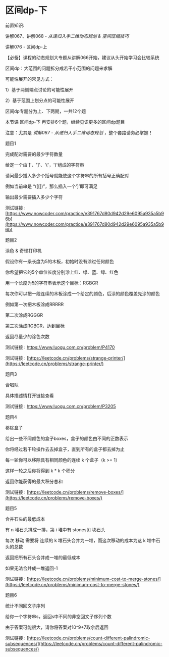 # 区间dp-下

前置知识:

讲解067、讲解068 -  _从递归入手二维动态规划 & 空间压缩技巧_

讲解076 - 区间dp-上

【必备】课程的动态规划大专题从讲解066开始，建议从头开始学习会比较系统

区间dp：大范围的问题拆分成若干小范围的问题来求解

可能性展开的常见方式：

1）基于两侧端点讨论的可能性展开

2）基于范围上划分点的可能性展开

区间dp专题分为上、下两期，一共12个题

本节课 区间dp-下 再安排6个题，继续见识更多的区间dp题目

注意：尤其是  _讲解067 - 从递归入手二维动态规划_ ，整个套路请务必掌握！

题目1

完成配对需要的最少字符数量

给定一个由'['、']'、'('，')'组成的字符串

请问最少插入多少个括号就能使这个字符串的所有括号正确配对

例如当前串是 “([[])”，那么插入一个’]’即可满足

输出最少需要插入多少个字符

测试链接 : [https://www.nowcoder.com/practice/e391767d80d942d29e6095a935a5b96b](https://www.nowcoder.com/practice/e391767d80d942d29e6095a935a5b96b)

题目2

涂色 & 奇怪打印机

假设你有一条长度为5的木板，初始时没有涂过任何颜色

你希望把它的5个单位长度分别涂上红、绿、蓝、绿、红色

用一个长度为5的字符串表示这个目标：RGBGR

每次你可以把一段连续的木板涂成一个给定的颜色，后涂的颜色覆盖先涂的颜色

例如第一次把木板涂成RRRRR

第二次涂成RGGGR

第三次涂成RGBGR，达到目标

返回尽量少的涂色次数

测试链接 : https://www.luogu.com.cn/problem/P4170

测试链接 : [https://leetcode.cn/problems/strange-printer/](https://leetcode.cn/problems/strange-printer/)

题目3

合唱队

具体描述情打开链接查看

测试链接 : https://www.luogu.com.cn/problem/P3205

题目4

移除盒子

给出一些不同颜色的盒子boxes，盒子的颜色由不同的正数表示

你将经过若干轮操作去去掉盒子，直到所有的盒子都去掉为止

每一轮你可以移除具有相同颜色的连续 k 个盒子（k >= 1）

这样一轮之后你将得到 k * k 个积分

返回你能获得的最大积分总和

测试链接 : [https://leetcode.cn/problems/remove-boxes/](https://leetcode.cn/problems/remove-boxes/)

题目5

合并石头的最低成本

有 n 堆石头排成一排，第 i 堆中有 stones[i] 块石头

每次 移动 需要将 连续的 k 堆石头合并为一堆，而这次移动的成本为这 k 堆中石头的总数

返回把所有石头合并成一堆的最低成本

如果无法合并成一堆返回-1

测试链接 : [https://leetcode.cn/problems/minimum-cost-to-merge-stones/](https://leetcode.cn/problems/minimum-cost-to-merge-stones/)

题目6

统计不同回文子序列

给你一个字符串s，返回s中不同的非空回文子序列个数

由于答案可能很大，请你将答案对10^9+7取余后返回

测试链接 : [https://leetcode.cn/problems/count-different-palindromic-subsequences/](https://leetcode.cn/problems/count-different-palindromic-subsequences/)

